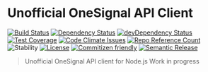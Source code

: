 # Unofficial OneSignal API Client
[![Build Status](https://img.shields.io/travis/leosuncin/onesignal-api-client.svg?style=flat)](https://travis-ci.org/leosuncin/onesignal-api-client)
[![Dependency Status](https://img.shields.io/david/leosuncin/onesignal-api-client.svg?style=flat)](https://david-dm.org/leosuncin/onesignal-api-client)
[![devDependency Status](https://img.shields.io/david/dev/leosuncin/onesignal-api-client.svg?style=flat)](https://david-dm.org/leosuncin/onesignal-api-client#info=devDependencies)
[![Test Coverage](https://img.shields.io/codecov/c/github/leosuncin/onesignal-api-client.svg?style=flat)](https://codecov.io/gh/leosuncin/onesignal-api-client)
[![Code Climate Issues](https://img.shields.io/codeclimate/issues/github/leosuncin/onesignal-api-client.svg?style=flat)](https://codeclimate.com/github/leosuncin/onesignal-api-client)
[![Repo Reference Count](https://img.shields.io/sourcegraph/rrc//github.com/leosuncin/onesignal-api-client.svg?style=flat)](https://sourcegraph.com/github.com/leosuncin/onesignal-api-client)
![Stability](https://img.shields.io/badge/stability-WIP-red.svg?style=flat)
[![License](https://img.shields.io/github/license/leosuncin/onesignal-api-client.svg?style=flat)](https://github.com/leosuncin/onesignal-api-client/blob/master/LICENSE)
[![Commitizen friendly](https://img.shields.io/badge/commitizen-friendly-brightgreen.svg?style=flat)](http://commitizen.github.io/cz-cli/)
[![Semantic Release](https://img.shields.io/badge/%20%20%F0%9F%93%A6%F0%9F%9A%80-semantic--release-e10079.svg?style=flat)](https://github.com/semantic-release/semantic-release)

> Unofficial OneSignal API client for Node.js
> Work in progress
